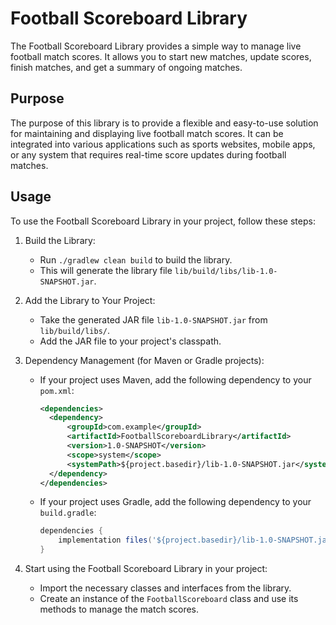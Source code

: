 # Football Scoreboard Library

The Football Scoreboard Library provides a simple way to manage live football match scores. It allows you to start new
matches, update scores, finish matches, and get a summary of ongoing matches.

## Purpose

The purpose of this library is to provide a flexible and easy-to-use solution for maintaining and displaying live
football match scores. It can be integrated into various applications such as sports websites, mobile apps, or any
system that requires real-time score updates during football matches.

## Usage

To use the Football Scoreboard Library in your project, follow these steps:

1. Build the Library:
    - Run `./gradlew clean build` to build the library.
    - This will generate the library file `lib/build/libs/lib-1.0-SNAPSHOT.jar`.

2. Add the Library to Your Project:
    - Take the generated JAR file `lib-1.0-SNAPSHOT.jar` from `lib/build/libs/`.
    - Add the JAR file to your project's classpath.

3. Dependency Management (for Maven or Gradle projects):
    - If your project uses Maven, add the following dependency to your `pom.xml`:
      ```xml
      <dependencies>
        <dependency>
            <groupId>com.example</groupId>
            <artifactId>FootballScoreboardLibrary</artifactId>
            <version>1.0-SNAPSHOT</version>
            <scope>system</scope>
            <systemPath>${project.basedir}/lib-1.0-SNAPSHOT.jar</systemPath>
        </dependency>
      </dependencies>
      ```

    - If your project uses Gradle, add the following dependency to your `build.gradle`:
      ```groovy
      dependencies {
          implementation files('${project.basedir}/lib-1.0-SNAPSHOT.jar')
      }
      ```

4. Start using the Football Scoreboard Library in your project:
    - Import the necessary classes and interfaces from the library.
    - Create an instance of the `FootballScoreboard` class and use its methods to manage the match scores.

